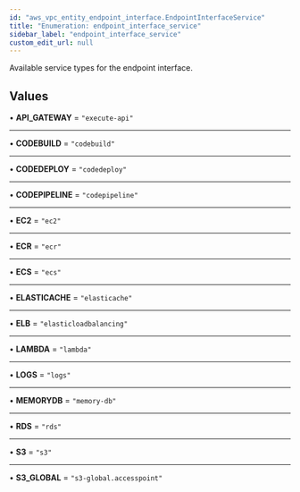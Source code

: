 ```yaml
---
id: "aws_vpc_entity_endpoint_interface.EndpointInterfaceService"
title: "Enumeration: endpoint_interface_service"
sidebar_label: "endpoint_interface_service"
custom_edit_url: null
---
```


Available service types for the endpoint interface.

## Values

• **API\_GATEWAY** = ``"execute-api"``

___

• **CODEBUILD** = ``"codebuild"``

___

• **CODEDEPLOY** = ``"codedeploy"``

___

• **CODEPIPELINE** = ``"codepipeline"``

___

• **EC2** = ``"ec2"``

___

• **ECR** = ``"ecr"``

___

• **ECS** = ``"ecs"``

___

• **ELASTICACHE** = ``"elasticache"``

___

• **ELB** = ``"elasticloadbalancing"``

___

• **LAMBDA** = ``"lambda"``

___

• **LOGS** = ``"logs"``

___

• **MEMORYDB** = ``"memory-db"``

___

• **RDS** = ``"rds"``

___

• **S3** = ``"s3"``

___

• **S3\_GLOBAL** = ``"s3-global.accesspoint"``
